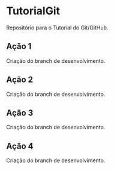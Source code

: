 # TutorialGit

Repositório para o Tutorial do Git/GitHub.

## Ação 1

Criação do branch de desenvolvimento.

## Ação 2

Criação do branch de desenvolvimento.

## Ação 3

Criação do branch de desenvolvimento.

## Ação 4

Criação do branch de desenvolvimento.
